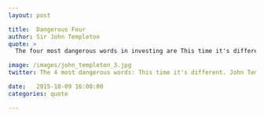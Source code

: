 ```yaml
---
layout: post

title:  Dangerous Four
author: Sir John Templeton
quote: >
  The four most dangerous words in investing are This time it's different.

image: /images/john_templeton_3.jpg
twitter: The 4 most dangerous words: This time it's different. John Templeton http://quotes.stockflare.com/

date:   2015-10-09 16:00:00
categories: quote

---
```


